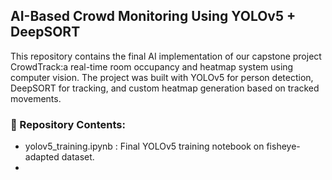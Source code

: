 ## AI-Based Crowd Monitoring Using YOLOv5 + DeepSORT
This repository contains the final AI implementation of our capstone project CrowdTrack:a real-time room occupancy and heatmap system using computer vision. 
The project was built with YOLOv5 for person detection, DeepSORT for tracking, and custom heatmap generation based on tracked movements.

### 📁 Repository Contents:
- yolov5_training.ipynb : Final YOLOv5 training notebook on fisheye-adapted dataset.
- 



